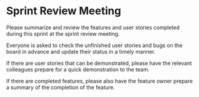 # Sprint Review Meeting

Please summarize and review the features and user stories completed during this sprint at the sprint review meeting.

Everyone is asked to check the unfinished user stories and bugs on the board in advance and update their status in a timely manner.

If there are user stories that can be demonstrated, please have the relevant colleagues prepare for a quick demonstration to the team.

If there are completed features, please also have the feature owner prepare a summary of the completion of the feature.
